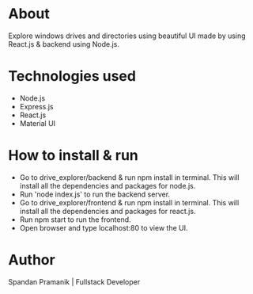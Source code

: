# About
Explore windows drives and directories using beautiful UI made by using React.js &amp; backend using Node.js.

# Technologies used
* Node.js
* Express.js
* React.js
* Material UI

# How to install & run
* Go to drive_explorer/backend & run npm install in terminal. This will install all the dependencies and packages for node.js.
* Run 'node index.js' to run the backend server.
* Go to drive_explorer/frontend & run npm install in terminal. This will install all the dependencies and packages for react.js.
* Run npm start to run the frontend.
* Open browser and type localhost:80 to view the UI.


# Author
Spandan Pramanik | Fullstack Developer
